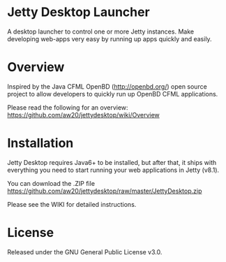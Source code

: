 Jetty Desktop Launcher
============

A desktop launcher to control one or more Jetty instances.   Make developing web-apps very easy by running up apps quickly and easily.


Overview
============

Inspired by the Java CFML OpenBD (http://openbd.org/) open source project to allow developers to quickly run up OpenBD CFML applications.

Please read the following for an overview:  https://github.com/aw20/jettydesktop/wiki/Overview

Installation
============

Jetty Desktop requires Java6+ to be installed, but after that, it ships with everything you need to start running your web applications in Jetty (v8.1).

You can download the .ZIP file https://github.com/aw20/jettydesktop/raw/master/JettyDesktop.zip

Please see the WIKI for detailed instructions.

License
============
Released under the GNU General Public License v3.0.
